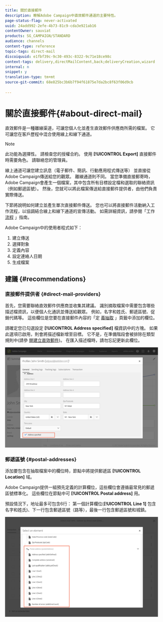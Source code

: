 ```yaml
---
title: 關於直接郵件
description: 瞭解Adobe Campaign中直效郵件通道的主要特性。
page-status-flag: never-activated
uuid: 24add992-2efe-4b73-81c9-cda3e921ab16
contentOwner: sauviat
products: SG_CAMPAIGN/STANDARD
audience: channels
content-type: reference
topic-tags: direct-mail
discoiquuid: e1fbf39c-9c30-493c-8322-9c71e18ce98c
context-tags: delivery,directMailContent,back;deliveryCreation,wizard
internal: n
snippet: y
translation-type: tm+mt
source-git-commit: 68e825bc3b6b7f94f61875e7da2bc8f63f06d9cb

---
```



# 關於直接郵件{#about-direct-mail}

直效郵件是一種離線渠道，可讓您個人化並產生直效郵件供應商所需的檔案。 它可讓您在客戶歷程中混合使用線上和線下通道。

>[!NOTE]
>
>此功能為選擇性。 請檢查您的授權合約。 使用 **[!UICONTROL Export]** 直接郵件時需要角色。 請聯絡您的管理員。

線上通道可讓您建立訊息（電子郵件、簡訊、行動應用程式傳送等） 並直接從Adobe Campaign傳送給您的觀眾。 離線通道則不同。 當您準備直接郵寄時，Adobe Campaign會產生一個檔案，其中包含所有目標設定檔和選取的聯絡資訊（例如郵遞區號）。 然後，您就可以將此檔案傳送給直接郵件提供者，由他們負責實際傳送。

下節將說明如何建立並產生單次直接郵件傳送。 您也可以將直接郵件活動納入工作流程，以協調結合線上和線下通道的宣傳活動。 如需詳細資訊，請參閱「工作 [流程](../../automating/using/get-started-workflows.md) 」指南。

Adobe Campaign中的使用者程式如下：

1. 建立傳送
1. 選擇對象
1. 定義內容
1. 設定連絡人日期
1. 生成檔案

## 建議 {#recommendations}

### 直接郵件提供者 {#direct-mail-providers}

首先，您需要聯絡直效郵件供應商並收集其建議。 識別摘取檔案中需要包含哪些描述檔資訊，以便個人化通訊並傳送給觀眾。 例如，名字和姓氏、郵遞區號、促銷代碼等。 這些欄位是您要在直接郵件內容的「定 [義抽取](../../channels/using/defining-the-direct-mail-content.md#defining-the-extraction) 」頁籤中添加的欄位。

請確定您已勾選設定 **[!UICONTROL Address specified]** 檔資訊中的方塊。 如果此選項已啟用，則會將描述檔新增至目標。 它不是，在準備階段會被排除在類型規則中(請參 [閱建立直效郵件](../../channels/using/creating-the-direct-mail.md))。 在匯入描述檔時，請勿忘記更新此欄位。

![](assets/direct_mail_22.png)

### 郵遞區號 {#postal-addresses}

添加要包含在抽取檔案中的欄位時，節點中將提供郵遞區 **[!UICONTROL Location]** 域。

Adobe Campaign提供一組預先定義的計算欄位，這些欄位會遵循最常見的郵遞區號標準化。 這些欄位在節點中可 **[!UICONTROL Postal address]** 用。

預設情況下，地址最多可包含6行： 第一個計算欄位(**[!UICONTROL Line 1]** 包含名字和姓氏)、下一行包含郵遞區號（路等），最後一行包含郵遞區號和城鎮。

![](assets/direct_mail_23.png)

